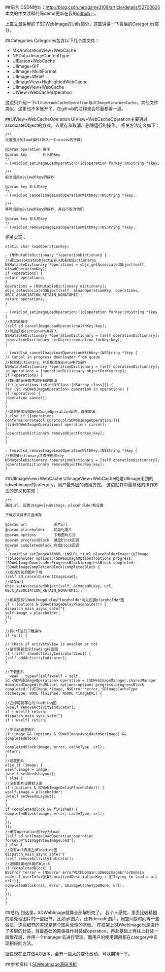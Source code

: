 ##前言
CSDN地址：http://blog.csdn.net/game3108/article/details/52700626
本文的中文注释代码demo更新在我的[github](https://github.com/game3108/SDWebImageDemo)上。

[上篇文章](http://www.jianshu.com/p/f007dca390f0)讲解的了SDWebImage的Utils部分，这篇讲讲一下最后的Categories部分。

##Categories
Categories包含以下几个类文件：
* MKAnnotationView+WebCache
* NSData+ImageContentType
* UIButton+WebCache
* UIImage+GIF
* UIImage+MultiFormat
* UIImage+WebP
* UIImageView+HighlightedWebCache
* UIImageView+WebCache
* UIView+WebCacheOperation

这边只介绍一下``UIView+WebCacheOperation``与``UIImageView+WebCache``，其他文件类似，这里也不多展开了，在github的注释里会尽量都看一遍。

##UIView+WebCacheOperation
UIView+WebCacheOperation主要通过associateObject的方式，去缓存和取消、删除运行的操作。
相关方法定义如下：
```
/**
设置图片的load操作(存入一个uiview的字典)

@param operation 操作
@param key       存入的key
*/
- (void)sd_setImageLoadOperation:(id)operation forKey:(NSString *)key;

/**
取消当前uiview的key的操作

@param key 存入的key
*/
- (void)sd_cancelImageLoadOperationWithKey:(NSString *)key;

/**
移除当前uiview的key的操作，并且不取消他们

@param key 存入的key
*/
- (void)sd_removeImageLoadOperationWithKey:(NSString *)key;
```
相关实现：
```
static char loadOperationKey;

- (NSMutableDictionary *)operationDictionary {
//通过associateobject去存入和获取dictionaryu
NSMutableDictionary *operations = objc_getAssociatedObject(self, &loadOperationKey);
if (operations) {
return operations;
}
operations = [NSMutableDictionary dictionary];
objc_setAssociatedObject(self, &loadOperationKey, operations, OBJC_ASSOCIATION_RETAIN_NONATOMIC);
return operations;
}

- (void)sd_setImageLoadOperation:(id)operation forKey:(NSString *)key {
//先取消操作
[self sd_cancelImageLoadOperationWithKey:key];
//然后获取dictionary并存入
NSMutableDictionary *operationDictionary = [self operationDictionary];
[operationDictionary setObject:operation forKey:key];
}

- (void)sd_cancelImageLoadOperationWithKey:(NSString *)key {
// Cancel in progress downloader from queue
//获取dictionary，并且取消在queue中的操作
NSMutableDictionary *operationDictionary = [self operationDictionary];
id operations = [operationDictionary objectForKey:key];
if (operations) {
//数组的话获取内部所有的取消
if ([operations isKindOfClass:[NSArray class]]) {
for (id <SDWebImageOperation> operation in operations) {
if (operation) {
[operation cancel];
}
}
//如果是实现SDWebImageOperation契约，直接取消
} else if ([operations conformsToProtocol:@protocol(SDWebImageOperation)]){
[(id<SDWebImageOperation>) operations cancel];
}
[operationDictionary removeObjectForKey:key];
}
}

- (void)sd_removeImageLoadOperationWithKey:(NSString *)key {
//获取dictionary并直接删除key
NSMutableDictionary *operationDictionary = [self operationDictionary];
[operationDictionary removeObjectForKey:key];
}
```

##UIImageView+WebCache
UIImageView+WebCache就是UIImage用到的sdwebimage的category，用户最外层的调用方式。
这边贴其中最基础的操作方法的定义和实现：

```
/**
通过url，设置imageview的image，placeholder和设置

下载方式异步并且缓存

@param url            图片url
@param placeholder    初始化图片
@param options        下载图片方式
@param progressBlock  进度block回调
@param completedBlock 完成block回调
*/
- (void)sd_setImageWithURL:(NSURL *)url placeholderImage:(UIImage *)placeholder options:(SDWebImageOptions)options progress:(SDWebImageDownloaderProgressBlock)progressBlock completed:(SDWebImageCompletionBlock)completedBlock {
//取消当前的图片下载
[self sd_cancelCurrentImageLoad];
//保存url
objc_setAssociatedObject(self, &imageURLKey, url, OBJC_ASSOCIATION_RETAIN_NONATOMIC);

//如果没有SDWebImageDelayPlaceholder则先设置placeholder图
if (!(options & SDWebImageDelayPlaceholder)) {
dispatch_main_async_safe(^{
self.image = placeholder;
});
}

//有url进行下载操作
if (url) {

// check if activityView is enabled or not
//是否需要显示loading标签图
if ([self showActivityIndicatorView]) {
[self addActivityIndicator];
}

//下载图片
__weak __typeof(self)wself = self;
id <SDWebImageOperation> operation = [SDWebImageManager.sharedManager downloadImageWithURL:url options:options progress:progressBlock completed:^(UIImage *image, NSError *error, SDImageCacheType cacheType, BOOL finished, NSURL *imageURL) {

//去掉可能存在的loadting图
[wself removeActivityIndicator];
if (!wself) return;
dispatch_main_sync_safe(^{
if (!wself) return;

//不自动设置图片
if (image && (options & SDWebImageAvoidAutoSetImage) && completedBlock)
{
completedBlock(image, error, cacheType, url);
return;
}
//设置图片
else if (image) {
wself.image = image;
[wself setNeedsLayout];
} else {
//没有图片设置默认图
if ((options & SDWebImageDelayPlaceholder)) {
wself.image = placeholder;
[wself setNeedsLayout];
}
}
if (completedBlock && finished) {
completedBlock(image, error, cacheType, url);
}
});
}];
//缓存operation的key为load
[self sd_setImageLoadOperation:operation forKey:@"UIImageViewImageLoad"];
} else {
//没有url直接去掉loading图
dispatch_main_async_safe(^{
[self removeActivityIndicator];
//返回错误给外面的block
if (completedBlock) {
NSError *error = [NSError errorWithDomain:SDWebImageErrorDomain code:-1 userInfo:@{NSLocalizedDescriptionKey : @"Trying to load a nil url"}];
completedBlock(nil, error, SDImageCacheTypeNone, url);
}
});
}
}
```

##总结
到这里，SDWebImage就算全部解析完了。
我个人感觉，里面比较精髓的是处理图片的一些细节，比如gif图片，还有decode图片，用空间换时间等一些做法，这些细节的实现是整个图片处理的基础。
在框架上SDWebImage也是进行了多层的封装，将最基础的网络操作封装成operation，再此基础上再往上封装一层缓存层，并用一个manager去进行管理。而用户的使用调用都在category中实现相应的方法。

据说现在正在做4.0版本，会有一些大的变化改动，可以期待一下。

##参考资料
1.[SDWebImage源码浅析](http://joakimliu.github.io/2015/11/15/Resolve-The-SourceCode-Of-SDWebImage/)
